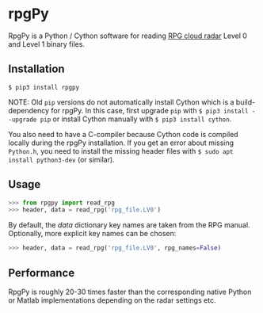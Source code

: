 # rpgPy

RpgPy is a Python / Cython software for reading [RPG cloud radar](https://www.radiometer-physics.de/products/microwave-remote-sensing-instruments/94-ghz-fmcw-doppler-cloud-radar/) Level 0 and Level 1 binary files.

Installation
------------

``` 
$ pip3 install rpgpy
```
NOTE: Old `pip` versions do not automatically install Cython which is a build-dependency for rpgPy. 
In this case, first upgrade `pip` with `$ pip3 install --upgrade pip` or install Cython manually with `$ pip3 install cython`.

You also need to have a C-compiler because Cython code is compiled locally during the rpgPy installation. If you get an error about missing `Python.h`, you need to install the missing header files with `$ sudo apt install python3-dev` (or similar).

Usage
-----

```python
>>> from rpgpy import read_rpg
>>> header, data = read_rpg('rpg_file.LV0')
```

By default, the *data* dictionary key names are taken from the RPG manual. Optionally, more explicit key names can be chosen:

```python
>>> header, data = read_rpg('rpg_file.LV0', rpg_names=False)
```

Performance
-----------

RpgPy is roughly 20-30 times faster than the corresponding native Python or Matlab implementations depending on the radar settings etc.

